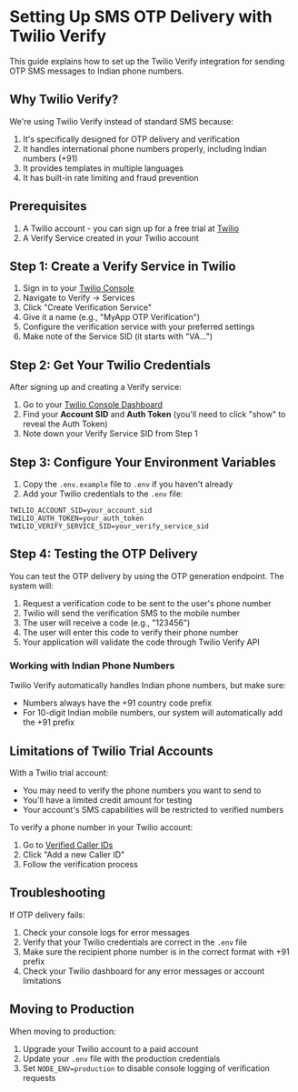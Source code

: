 # Setting Up SMS OTP Delivery with Twilio Verify

This guide explains how to set up the Twilio Verify integration for sending OTP SMS messages to Indian phone numbers.

## Why Twilio Verify?

We're using Twilio Verify instead of standard SMS because:
1. It's specifically designed for OTP delivery and verification
2. It handles international phone numbers properly, including Indian numbers (+91)
3. It provides templates in multiple languages
4. It has built-in rate limiting and fraud prevention

## Prerequisites

1. A Twilio account - you can sign up for a free trial at [Twilio](https://www.twilio.com/try-twilio)
2. A Verify Service created in your Twilio account

## Step 1: Create a Verify Service in Twilio

1. Sign in to your [Twilio Console](https://console.twilio.com)
2. Navigate to Verify → Services
3. Click "Create Verification Service"
4. Give it a name (e.g., "MyApp OTP Verification")
5. Configure the verification service with your preferred settings
6. Make note of the Service SID (it starts with "VA...")

## Step 2: Get Your Twilio Credentials

After signing up and creating a Verify service:

1. Go to your [Twilio Console Dashboard](https://console.twilio.com)
2. Find your **Account SID** and **Auth Token** (you'll need to click "show" to reveal the Auth Token)
3. Note down your Verify Service SID from Step 1

## Step 3: Configure Your Environment Variables

1. Copy the `.env.example` file to `.env` if you haven't already
2. Add your Twilio credentials to the `.env` file:

```
TWILIO_ACCOUNT_SID=your_account_sid
TWILIO_AUTH_TOKEN=your_auth_token
TWILIO_VERIFY_SERVICE_SID=your_verify_service_sid
```

## Step 4: Testing the OTP Delivery

You can test the OTP delivery by using the OTP generation endpoint. The system will:

1. Request a verification code to be sent to the user's phone number
2. Twilio will send the verification SMS to the mobile number
3. The user will receive a code (e.g., "123456")
4. The user will enter this code to verify their phone number
5. Your application will validate the code through Twilio Verify API

### Working with Indian Phone Numbers

Twilio Verify automatically handles Indian phone numbers, but make sure:
- Numbers always have the +91 country code prefix
- For 10-digit Indian mobile numbers, our system will automatically add the +91 prefix

## Limitations of Twilio Trial Accounts

With a Twilio trial account:
- You may need to verify the phone numbers you want to send to
- You'll have a limited credit amount for testing
- Your account's SMS capabilities will be restricted to verified numbers

To verify a phone number in your Twilio account:
1. Go to [Verified Caller IDs](https://console.twilio.com/us1/develop/phone-numbers/manage/verified)
2. Click "Add a new Caller ID"
3. Follow the verification process

## Troubleshooting

If OTP delivery fails:

1. Check your console logs for error messages
2. Verify that your Twilio credentials are correct in the `.env` file
3. Make sure the recipient phone number is in the correct format with +91 prefix
4. Check your Twilio dashboard for any error messages or account limitations

## Moving to Production

When moving to production:

1. Upgrade your Twilio account to a paid account
2. Update your `.env` file with the production credentials
3. Set `NODE_ENV=production` to disable console logging of verification requests 
